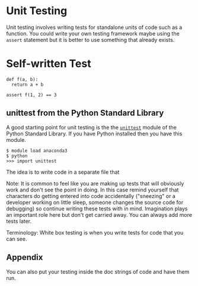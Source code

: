 # Unit Testing

Unit testing involves writing tests for standalone units of code such as a function. You could write your own testing framework maybe
using the `assert` statement but it is better to use something that already exists.


# Self-written Test

```
def f(a, b):
  return a + b
```

```
assert f(1, 2) == 3
```

## unittest from the Python Standard Library

A good starting point for unit testing is the the [`unittest`](https://docs.python.org/3/library/unittest.html) module of the Python Standard Library. If you have Python installed then you have
this module.

```
$ module load anaconda3
$ python
>>> import unittest
```

The idea is to write code in a separate file that 

Note: It is common to feel like you are making up tests that will obviously work and don't see the point in doing. In this case remind yourself that characters do getting entered into code accidentally ("sneezing" or a developer working on little sleep, someone changes the source code for debugging) so continue writing these tests with in mind. Imagination plays an important role here but don't get carried away. You can always add more tests later.

Terminology: White box testing is when you write tests for code that you can see.


## Appendix

You can also put your testing inside the doc strings of code and have them run.
